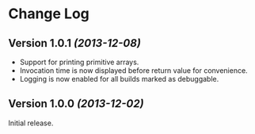Change Log
==========

Version 1.0.1 *(2013-12-08)*
----------------------------

 * Support for printing primitive arrays.
 * Invocation time is now displayed before return value for convenience.
 * Logging is now enabled for all builds marked as debuggable.


Version 1.0.0 *(2013-12-02)*
----------------------------

Initial release.
